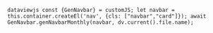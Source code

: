 ```dataviewjs const {GenNavbar} = customJS; let navbar = this.container.createEl('nav', {cls: ["navbar","card"]}); await GenNavbar.genNavbarMonthly(navbar, dv.current().file.name); ```